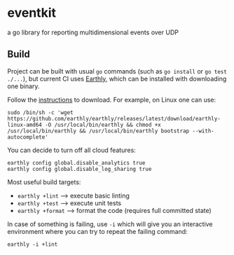 # eventkit

a go library for reporting multidimensional events over UDP

## Build

Project can be built with usual `go` commands (such as `go install` or `go test ./...`), but current CI uses [Earthly](https://earthly.dev), which can be installed with downloading one binary.

Follow the [instructions](https://earthly.dev) to download. For example, on Linux one can use:

```
sudo /bin/sh -c 'wget https://github.com/earthly/earthly/releases/latest/download/earthly-linux-amd64 -O /usr/local/bin/earthly && chmod +x /usr/local/bin/earthly && /usr/local/bin/earthly bootstrap --with-autocomplete'
```

You can decide to turn off all cloud features:

```
earthly config global.disable_analytics true   
earthly config global.disable_log_sharing true
```

Most useful build targets:

* `earthly +lint` --> execute basic linting
* `earthly +test` --> execute unit tests
* `earthly +format` --> format the code (requires full committed state)

In case of something is failing, use `-i` which will give you an interactive environment where you can try to repeat the failing command:

```
earthly -i +lint
```